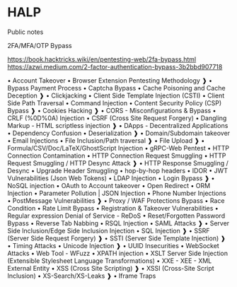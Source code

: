 # HALP
Public notes

2FA/MFA/OTP Bypass

https://book.hacktricks.wiki/en/pentesting-web/2fa-bypass.html
https://azwi.medium.com/2-factor-authentication-bypass-3b2bbd907718








• Account Takeover
• Browser Extension Pentesting Methodology
❱
• Bypass Payment Process
• Captcha Bypass
• Cache Poisoning and Cache Deception
❱
• Clickjacking
• Client Side Template Injection (CSTI)
• Client Side Path Traversal
• Command Injection
• Content Security Policy (CSP) Bypass
❱
• Cookies Hacking
❱
• CORS - Misconfigurations & Bypass
• CRLF (%0D%0A) Injection
• CSRF (Cross Site Request Forgery)
• Dangling Markup - HTML scriptless injection
❱
• DApps - Decentralized Applications
• Dependency Confusion
• Deserialization
❱
• Domain/Subdomain takeover
• Email Injections
• File Inclusion/Path traversal
❱
• File Upload
❱
• Formula/CSV/Doc/LaTeX/GhostScript Injection
• gRPC-Web Pentest
• HTTP Connection Contamination
• HTTP Connection Request Smuggling
• HTTP Request Smuggling / HTTP Desync Attack
❱
• HTTP Response Smuggling / Desync
• Upgrade Header Smuggling
• hop-by-hop headers
• IDOR
• JWT Vulnerabilities (Json Web Tokens)
• LDAP Injection
• Login Bypass
❱
• NoSQL injection
• OAuth to Account takeover
• Open Redirect
• ORM Injection
• Parameter Pollution | JSON Injection
• Phone Number Injections
• PostMessage Vulnerabilities
❱
• Proxy / WAF Protections Bypass
• Race Condition
• Rate Limit Bypass
• Registration & Takeover Vulnerabilities
• Regular expression Denial of Service - ReDoS
• Reset/Forgotten Password Bypass
• Reverse Tab Nabbing
• RSQL Injection
• SAML Attacks
❱
• Server Side Inclusion/Edge Side Inclusion Injection
• SQL Injection
❱
• SSRF (Server Side Request Forgery)
❱
• SSTI (Server Side Template Injection)
❱
• Timing Attacks
• Unicode Injection
❱
• UUID Insecurities
• WebSocket Attacks
• Web Tool - WFuzz
• XPATH injection
• XSLT Server Side Injection (Extensible Stylesheet Language Transformations)
• XXE - XEE - XML External Entity
• XSS (Cross Site Scripting)
❱
• XSSI (Cross-Site Script Inclusion)
• XS-Search/XS-Leaks
❱
• Iframe Traps
